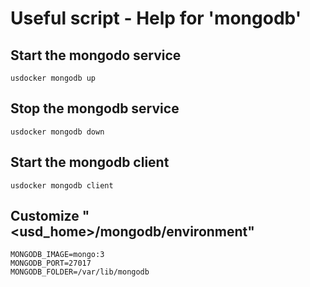 # Useful script - Help for 'mongodb'

## Start the mongodo service

```
usdocker mongodb up
```

## Stop the mongodb service 

```
usdocker mongodb down
```

## Start the mongodb client

```
usdocker mongodb client
```

## Customize "<usd_home>/mongodb/environment"

```
MONGODB_IMAGE=mongo:3
MONGODB_PORT=27017
MONGODB_FOLDER=/var/lib/mongodb
```
